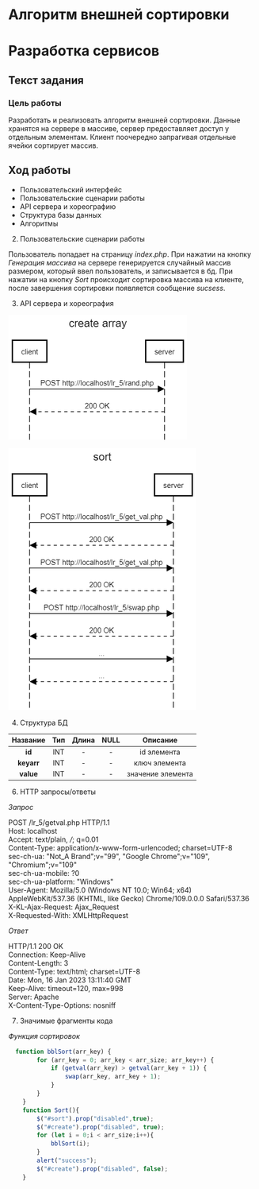 # Алгоритм внешней сортировки
# Разработка сервисов
## Текст задания
### Цель работы
Разработать и реализовать алгоритм внешней сортировки. Данные хранятся на сервере в массиве, сервер предоставляет доступ у отдельным элементам. Клиент поочередно запрагивая отдельные ячейки сортирует массив.
## Ход работы
- Пользовательский интерфейс
- Пользовательские сценарии работы
- API сервера и хореографию
- Структура базы данных
- Алгоритмы


2) Пользовательские сценарии работы

Пользователь попадает на страницу *index.php*. При нажатии на кнопку *Генерация массива* на сервере генерируется случайный массив размером, который ввел пользователь, и записывается в бд. При нажатии на кнопку *Sort* происходит сортировка массива на клиенте, после завершения сортировки появляется сообщение *sucsess*.

3. API сервера и хореография

![Генерация массива](create_array.png)

![Сортировка](sort.png)

4. Структура БД

| Название | Тип | Длина | NULL | Описание |
| :------: | :------: | :------: | :------: | :------: |
| **id** | INT | - | - | id элемента |
| **keyarr** | INT | - | - | ключ элемента |
| **value** | INT | - | - | значение элемента |


6. HTTP запросы/ответы

*Запрос*

POST /lr_5/getval.php HTTP/1.1 <br>
Host: localhost <br>
Accept: text/plain, */*; q=0.01 <br>
Content-Type: application/x-www-form-urlencoded; charset=UTF-8 <br>
sec-ch-ua: "Not_A Brand";v="99", "Google Chrome";v="109", "Chromium";v="109" <br>
sec-ch-ua-mobile: ?0 <br>
sec-ch-ua-platform: "Windows" <br>
User-Agent: Mozilla/5.0 (Windows NT 10.0; Win64; x64) AppleWebKit/537.36 (KHTML, like Gecko) Chrome/109.0.0.0 Safari/537.36 <br>
X-KL-Ajax-Request: Ajax_Request <br>
X-Requested-With: XMLHttpRequest <br>

*Ответ*

HTTP/1.1 200 OK <br>
Connection: Keep-Alive <br>
Content-Length: 3 <br>
Content-Type: text/html; charset=UTF-8 <br>
Date: Mon, 16 Jan 2023 13:11:40 GMT <br>
Keep-Alive: timeout=120, max=998 <br>
Server: Apache <br>
X-Content-Type-Options: nosniff <br>

7. Значимые фрагменты кода

*Функция сортировок*
```js
  function bblSort(arr_key) {
        for (arr_key = 0; arr_key < arr_size; arr_key++) {
            if (getval(arr_key) > getval(arr_key + 1)) {
                swap(arr_key, arr_key + 1);
            }
        }
    }
    function Sort(){
        $("#sort").prop("disabled",true);
        $("#create").prop("disabled", true);
        for (let i = 0;i < arr_size;i++){
            bblSort(i);
        }
        alert("success");
        $("#create").prop("disabled", false);
    }
```

